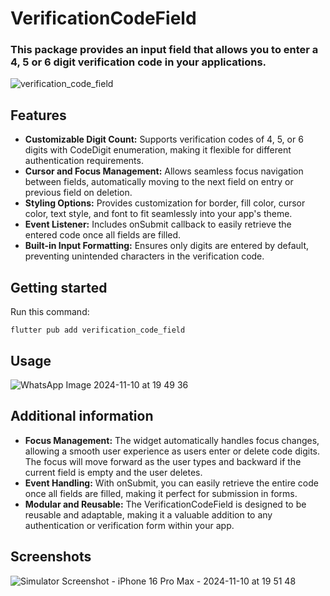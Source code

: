 # VerificationCodeField

### This package provides an input field that allows you to enter a 4, 5 or 6 digit verification code in your applications.
![verification_code_field](https://github.com/user-attachments/assets/bb55ed8e-1174-4c91-b7af-8686c9a0abe2)

## Features
- **Customizable Digit Count:** Supports verification codes of 4, 5, or 6 digits with CodeDigit enumeration, making it flexible for different authentication requirements.
- **Cursor and Focus Management:** Allows seamless focus navigation between fields, automatically moving to the next field on entry or previous field on deletion.
- **Styling Options:** Provides customization for border, fill color, cursor color, text style, and font to fit seamlessly into your app's theme.
- **Event Listener:** Includes onSubmit callback to easily retrieve the entered code once all fields are filled.
- **Built-in Input Formatting:** Ensures only digits are entered by default, preventing unintended characters in the verification code.

## Getting started
Run this command:
```
flutter pub add verification_code_field
```

## Usage
![WhatsApp Image 2024-11-10 at 19 49 36](https://github.com/user-attachments/assets/bb3ba272-d316-4d1c-bac8-0def51657bce)

## Additional information
- **Focus Management:** The widget automatically handles focus changes, allowing a smooth user experience as users enter or delete code digits. The focus will move forward as the user types and backward if the current field is empty and the user deletes.
- **Event Handling:** With onSubmit, you can easily retrieve the entire code once all fields are filled, making it perfect for submission in forms.
- **Modular and Reusable:** The VerificationCodeField is designed to be reusable and adaptable, making it a valuable addition to any authentication or verification form within your app.

## Screenshots
![Simulator Screenshot - iPhone 16 Pro Max - 2024-11-10 at 19 51 48](https://github.com/user-attachments/assets/cdcf5769-8857-4eae-8ec4-c82faa17fbe1)
